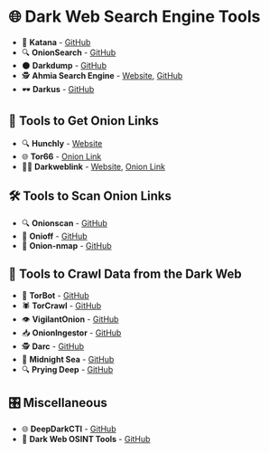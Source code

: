 # 🌐 Dark Web Search Engine Tools

- 🚨 **Katana** - [GitHub](https://github.com/adnane-X-tebbaa/Katana)
- 🔍 **OnionSearch** - [GitHub](https://github.com/megadose/OnionSearch)
- 🌑 **Darkdump** - [GitHub](https://github.com/josh0xA/darkdump)
- 🕵️ **Ahmia Search Engine** - [Website](https://ahmia.fi), [GitHub](https://github.com/ahmia/ahmia-site)
- 🕶️ **Darkus** - [GitHub](https://github.com/Lucksi/Darkus)

## 🔗 Tools to Get Onion Links

- 🔍 **Hunchly** - [Website](https://hunch.ly/darkweb-osint/)
- 🌐 **Tor66** - [Onion Link](http://tor66sewebgixwhcqfnp5inzp5x5uohhdy3kvtnyfxc2e5mxiuh34iid.onion/fresh)
- 🕵️‍♂️ **Darkweblink** - [Website](https://darkweblink.com), [Onion Link](http://dwltorbltw3tdjskxn23j2mwz2f4q25j4ninl5bdvttiy4xb6cqzikid.onion)

## 🛠️ Tools to Scan Onion Links

- 🔍 **Onionscan** - [GitHub](https://github.com/s-rah/onionscan)
- 🚨 **Onioff** - [GitHub](https://github.com/k4m4/onioff)
- 🧅 **Onion-nmap** - [GitHub](https://github.com/milesrichardson/docker-onion-nmap)

## 🔄 Tools to Crawl Data from the Dark Web

- 🤖 **TorBot** - [GitHub](https://github.com/DedSecInside/TorBot)
- 🕷️ **TorCrawl** - [GitHub](https://github.com/MikeMeliz/TorCrawl.py)
- 👁️ **VigilantOnion** - [GitHub](https://github.com/andreyglauzer/VigilantOnion)
- 📥 **OnionIngestor** - [GitHub](https://github.com/danieleperera/OnionIngestor)
- 🕵️ **Darc** - [GitHub](https://github.com/JarryShaw/darc)
- 🌊 **Midnight Sea** - [GitHub](https://github.com/RicYaben/midnight_sea)
- 🔍 **Prying Deep** - [GitHub](https://github.com/iudicium/pryingdeep)

## 🎛️ Miscellaneous

- 🌐 **DeepDarkCTI** - [GitHub](https://github.com/fastfire/deepdarkCTI)
- 🧰 **Dark Web OSINT Tools** - [GitHub](https://github.com/apurvsinghgautam/dark-web-osint-tools)
